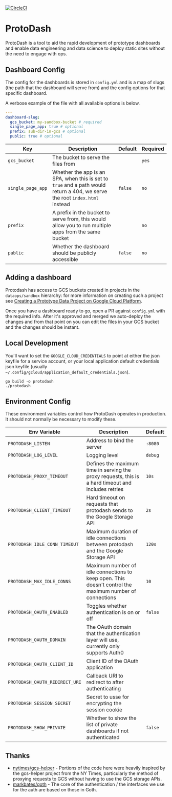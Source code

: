 [![CircleCI](https://circleci.com/gh/mozilla/protodash.svg?style=shield&circle-token=742fb1108f7e6e5a28c11d43b21f62605037f5a4)](https://circleci.com/gh/mozilla/protodash)

# ProtoDash

ProtoDash is a tool to aid the rapid development of prototype dashboards and enable data engineering and data science to deploy static sites without the need to engage with ops.

## Dashboard Config

The config for the dashboards is stored in `config.yml` and is a map of slugs (the path that the dashboard will serve from) and the config options for that specific dashboard.

A verbose example of the file with all available options is below.

```yaml
---
dashboard-slug:
  gcs_bucket: my-sandbox-bucket # required
  single_page_app: true # optional
  prefix: sub-dir-in-gcs # optional
  public: true # optional
```

| Key               | Description                                                                                                                 | Default | Required |
| ----------------- | --------------------------------------------------------------------------------------------------------------------------- | ------- | -------- |
| `gcs_bucket`      | The bucket to serve the files from                                                                                          |         | `yes`    |
| `single_page_app` | Whether the app is an SPA, when this is set to `true` and a path would return a 404, we serve the root `index.html` instead | `false` | `no`     |
| `prefix`          | A prefix in the bucket to serve from, this would allow you to run multiple apps from the same bucket                        |         | `no`     |
| `public`          | Whether the dashboard should be publicly accessible                                                                         | `false` | `no`     |

## Adding a dashboard

Protodash has access to GCS buckets created in projects in the `dataops/sandbox` hierarchy: for more information on creating such a project see [Creating a Prototype Data Project on Google Cloud Platform](https://docs.telemetry.mozilla.org/cookbooks/gcp-projects.html).

Once you have a dashboard ready to go, open a PR against `config.yml` with the required info. After it's approved and merged we auto-deploy the changes and from that point on you can edit the files in your GCS bucket and the changes should be instant.

## Local Development

You'll want to set the `GOOGLE_CLOUD_CREDENTIALS` to point at either the json keyfile for a service account, or your local application default credentials json keyfile (usually `~/.config/gcloud/application_default_credentials.json`).

```
go build -o protodash
./protodash
```

## Environment Config

These environment variables control how ProtoDash operates in production. It should not normally be necessary to modify these.

| Env Variable                   | Description                                                                                             | Default |
| ------------------------------ | ------------------------------------------------------------------------------------------------------- | ------- |
| `PROTODASH_LISTEN`             | Address to bind the server                                                                              | `:8080` |
| `PROTODASH_LOG_LEVEL`          | Logging level                                                                                           | `debug` |
| `PROTODASH_PROXY_TIMEOUT`      | Defines the maximum time in serving the proxy requests, this is a hard timeout and includes retries     | `10s`   |
| `PROTODASH_CLIENT_TIMEOUT`     | Hard timeout on requests that protodash sends to the Google Storage API                                 | `2s`    |
| `PROTODASH_IDLE_CONN_TIMEOUT`  | Maximum duration of idle connections between protodash and the Google Storage API                       | `120s`  |
| `PROTODASH_MAX_IDLE_CONNS`     | Maximum number of idle connections to keep open. This doesn't control the maximum number of connections | `10`    |
| `PROTODASH_OAUTH_ENABLED`      | Toggles whether authentication is on or off                                                             | `false` |
| `PROTODASH_OAUTH_DOMAIN`       | The OAuth domain that the authentication layer will use, currently only supports Auth0                  |         |
| `PROTODASH_OAUTH_CLIENT_ID`    | Client ID of the OAuth application                                                                      |         |
| `PROTODASH_OAUTH_REDIRECT_URI` | Callback URI to redirect to after authenticating                                                        |         |
| `PROTODASH_SESSION_SECRET`     | Secret to usse for encrypting the session cookie                                                        |         |
| `PROTODASH_SHOW_PRIVATE`       | Whether to show the list of private dashboards if not authenticated                                     | `false` |

## Thanks

- [nytimes/gcs-helper](https://github.com/nytimes/gcs-helper) - Portions of the code here were heavily inspired by the gcs-helper project from the NY Times, particularly the method of proxying requests to GCS without having to use the GCS storage APIs.
- [markbates/goth](https://github.com/markbates/goth) - The core of the authentication / the interfaces we use for the auth are based on those in Goth.
